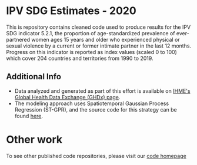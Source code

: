 # IPV SDG Estimates - 2020
This is repository contains cleaned code used to produce results for the IPV SDG indicator 5.2.1, the proportion of age-standardized prevalence of ever-partnered women ages 15 years and older who experienced physical or sexual violence by a current or former intimate partner in the last 12 months. Progress on this indicator is reported as index values (scaled 0 to 100) which cover 204 countries and territories from 1990 to 2019.
## Additional Info
- Data analyzed and generated as part of this effort is available on [IHME's Global Health Data Exchange (GHDx) page](http://ghdx.healthdata.org/record/ihme-data/global-sustainable-development-goals-sdg-intimate-partner-violence-indicator-1990-2019).
- The modeling approach uses Spatiotemporal Gaussian Process Regression (ST-GPR), and the source code for this strategy can be found [here](https://github.com/ihmeuw/ihme-modeling/tree/main/gbd_2019/risk_factors_code/st_gpr). 
# Other work
To see other published code repositories, please visit our [code homepage](https://github.com/ihmeuw/IPV/tree/main)
